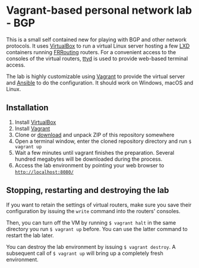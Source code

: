 Vagrant-based personal network lab - BGP
========================================

This is a small self contained new for playing with BGP and other network
protocols. It uses [VirtualBox](https://www.virtualbox.org/) to run a virtual
Linux server hosting a few [LXD](https://linuxcontainers.org/lxd/) containers
running [FRRouting](https://frrouting.org/) routers. For a convenient access to
the consoles of the virtual routers, [ttyd](https://github.com/tsl0922/ttyd) is
used to provide web-based terminal access.

The lab is highly customizable using [Vagrant](https://www.vagrantup.com/) to
provide the virtual server and [Ansible](https://www.ansible.com/) to do the
configuration. It should work on Windows, macOS and Linux.

Installation
------------

  1. Install [VirtualBox](https://www.virtualbox.org/)
  2. Install [Vagrant](https://www.vagrantup.com/)
  3. Clone or [download](https://github.com/oskar456/vagrant-netlab-bgp/archive/main.zip) and unpack ZIP of this repository somewhere
  4. Open a terminal window, enter the cloned repository directory and run `$ vagrant up`
  5. Wait a few minutes until vagrant finishes the preparation. Several hundred
megabytes will be downloaded during the process.
  6. Access the lab environment by pointing your web browser to [`http://localhost:8080/`](http://localhost:8080/)
  
Stopping, restarting and destroying the lab
-------------------------------------------

If you want to retain the settings of virtual routers, make sure you save their
configuration by issuing the `write` command into the routers' consoles.

Then, you can turn off the VM by running `$ vagrant halt` in the same directory
you run `$ vagrant up` before. You can use the latter command to restart the lab
later.

You can destroy the lab environment by issuing `$ vagrant destroy`. A subsequent
call of `$ vagrant up` will bring up a completely fresh environment.
